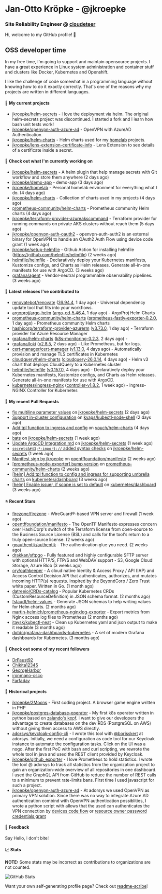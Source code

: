 # Jan-Otto Kröpke - @jkroepke
### Site Reliability Engineer @ [cloudeteer](https://cloudeteer.de/)

Hi, welcome to my GitHub profile! 👋

## OSS developer time
In my free time, I'm going to support and maintain opensource projects. I have a great experience in Linux system administration and container stuff and clusters like Docker, Kubernetes and Openshift.

I like the challenge of code somewhat in a programming language without knowing how to do it exactly correctly. That's one of the reasons why my projects are written in different languages.

#### 🌱 My current projects
- [jkroepke/helm-secrets](https://github.com/jkroepke/helm-secrets) - I love the deployment via helm. The original helm-secrets project was discontinued. I started a fork and I learn how bash unit tests work!
- [jkroepke/openvpn-auth-azure-ad](https://github.com/jkroepke/openvpn-auth-azure-ad) - OpenVPN with AzureAD Authentication.
- [jkroepke/helm-charts](https://github.com/jkroepke/helm-charts) - Helm charts used for my [homelab](https://github.com/jkroepke/homelab) projects.
- [jkroepke/lens-extension-certificate-info](https://github.com/jkroepke/lens-extension-certificate-info) - Lens Extension to see details of a certificate inside a secret.

#### 👷 Check out what I'm currently working on

- [jkroepke/helm-secrets](https://github.com/jkroepke/helm-secrets) - A helm plugin that help manage secrets with Git workflow and store them anywhere (2 days ago)
- [jkroepke/demo-app](https://github.com/jkroepke/demo-app) - demo-app (3 days ago)
- [jkroepke/homelab](https://github.com/jkroepke/homelab) - Personal homelab environment for everything what I do. (4 days ago)
- [jkroepke/helm-charts](https://github.com/jkroepke/helm-charts) - Collection of charts used in my projects (4 days ago)
- [prometheus-community/helm-charts](https://github.com/prometheus-community/helm-charts) - Prometheus community Helm charts (4 days ago)
- [jkroepke/terraform-provider-azureakscommand](https://github.com/jkroepke/terraform-provider-azureakscommand) - Terraform provider for running commands on private AKS clusters without reach them (5 days ago)
- [jkroepke/openvpn-auth-oauth2](https://github.com/jkroepke/openvpn-auth-oauth2) - openvpn-auth-auth2 is an external binary for OpenVPN to handle an OAuth2 Auth Flow using device code grant (1 week ago)
- [jkroepke/setup-helmfile](https://github.com/jkroepke/setup-helmfile) - Github Action for installing helmfile (https://github.com/helmfile/helmfile) (2 weeks ago)
- [helmfile/helmfile](https://github.com/helmfile/helmfile) - Declaratively deploy your Kubernetes manifests, Kustomize configs, and Charts as Helm releases. Generate all-in-one manifests for use with ArgoCD. (3 weeks ago)
- [grafana/agent](https://github.com/grafana/agent) - Vendor-neutral programmable observability pipelines. (3 weeks ago)

#### 🔭 Latest releases I've contributed to

- [renovatebot/renovate](https://github.com/renovatebot/renovate) ([36.94.4](https://github.com/renovatebot/renovate/releases/tag/36.94.4), 1 day ago) - Universal dependency update tool that fits into your workflows.
- [argoproj/argo-helm](https://github.com/argoproj/argo-helm) ([argo-cd-5.46.4](https://github.com/argoproj/argo-helm/releases/tag/argo-cd-5.46.4), 1 day ago) - ArgoProj Helm Charts
- [prometheus-community/helm-charts](https://github.com/prometheus-community/helm-charts) ([prometheus-fastly-exporter-0.2.0](https://github.com/prometheus-community/helm-charts/releases/tag/prometheus-fastly-exporter-0.2.0), 1 day ago) - Prometheus community Helm charts
- [hashicorp/terraform-provider-azurerm](https://github.com/hashicorp/terraform-provider-azurerm) ([v3.73.0](https://github.com/hashicorp/terraform-provider-azurerm/releases/tag/v3.73.0), 1 day ago) - Terraform provider for Azure Resource Manager
- [grafana/helm-charts](https://github.com/grafana/helm-charts) ([k8s-monitoring-0.2.3](https://github.com/grafana/helm-charts/releases/tag/k8s-monitoring-0.2.3), 2 days ago) - 
- [grafana/loki](https://github.com/grafana/loki) ([v2.8.5](https://github.com/grafana/loki/releases/tag/v2.8.5), 2 days ago) - Like Prometheus, but for logs.
- [cert-manager/cert-manager](https://github.com/cert-manager/cert-manager) ([v1.13.0](https://github.com/cert-manager/cert-manager/releases/tag/v1.13.0), 4 days ago) - Automatically provision and manage TLS certificates in Kubernetes
- [cloudquery/helm-charts](https://github.com/cloudquery/helm-charts) ([cloudquery-26.0.14](https://github.com/cloudquery/helm-charts/releases/tag/cloudquery-26.0.14), 4 days ago) - Helm v3 chart that deploys CloudQuery to a Kubernetes cluster
- [helmfile/helmfile](https://github.com/helmfile/helmfile) ([v0.157.0](https://github.com/helmfile/helmfile/releases/tag/v0.157.0), 4 days ago) - Declaratively deploy your Kubernetes manifests, Kustomize configs, and Charts as Helm releases. Generate all-in-one manifests for use with ArgoCD.
- [kubernetes/ingress-nginx](https://github.com/kubernetes/ingress-nginx) ([controller-v1.8.2](https://github.com/kubernetes/ingress-nginx/releases/tag/controller-v1.8.2), 1 week ago) - Ingress-NGINX Controller for Kubernetes

#### 🔨 My recent Pull Requests

- [fix multiline parameter values](https://github.com/jkroepke/helm-secrets/pull/405) on [jkroepke/helm-secrets](https://github.com/jkroepke/helm-secrets) (2 days ago)
- [Support in-cluster configuration](https://github.com/kvaps/kubectl-node-shell/pull/55) on [kvaps/kubectl-node-shell](https://github.com/kvaps/kubectl-node-shell) (2 days ago)
- [Add tpl function to ingress and config](https://github.com/vouch/helm-charts/pull/39) on [vouch/helm-charts](https://github.com/vouch/helm-charts) (4 days ago)
- [bats](https://github.com/jkroepke/helm-secrets/pull/402) on [jkroepke/helm-secrets](https://github.com/jkroepke/helm-secrets) (1 week ago)
- [Update ArgoCD Integration.md](https://github.com/jkroepke/helm-secrets/pull/401) on [jkroepke/helm-secrets](https://github.com/jkroepke/helm-secrets) (1 week ago)
- [`secrets&#43;*-import://` added syntax checks](https://github.com/jkroepke/helm-secrets/pull/400) on [jkroepke/helm-secrets](https://github.com/jkroepke/helm-secrets) (1 week ago)
- [Manifest sign by jkroepke](https://github.com/opentffoundation/manifesto/pull/818) on [opentffoundation/manifesto](https://github.com/opentffoundation/manifesto) (2 weeks ago)
- [[prometheus-node-exporter] bump version](https://github.com/prometheus-community/helm-charts/pull/3731) on [prometheus-community/helm-charts](https://github.com/prometheus-community/helm-charts) (2 weeks ago)
- [[helm] Add tpl function to config and ingress for supporting umbrella charts](https://github.com/kubernetes/dashboard/pull/8225) on [kubernetes/dashboard](https://github.com/kubernetes/dashboard) (3 weeks ago)
- [[helm] Enable issuer, if scope is set to default](https://github.com/kubernetes/dashboard/pull/8223) on [kubernetes/dashboard](https://github.com/kubernetes/dashboard) (3 weeks ago)

#### ⭐ Recent Stars

- [firezone/firezone](https://github.com/firezone/firezone) - WireGuard®-based VPN server and firewall (1 week ago)
- [opentffoundation/manifesto](https://github.com/opentffoundation/manifesto) - The OpenTF Manifesto expresses concern over HashiCorp&#39;s switch of the Terraform license from open-source to the Business Source License (BSL) and calls for the tool&#39;s return to a truly open-source license. (2 weeks ago)
- [goauthentik/authentik](https://github.com/goauthentik/authentik) - The authentication glue you need. (2 weeks ago)
- [drakkan/sftpgo](https://github.com/drakkan/sftpgo) - Fully featured and highly configurable SFTP server with optional HTTP/S, FTP/S and WebDAV support - S3, Google Cloud Storage, Azure Blob (3 weeks ago)
- [ory/oathkeeper](https://github.com/ory/oathkeeper) - A cloud native Identity &amp; Access Proxy / API (IAP) and Access Control Decision API that authenticates, authorizes, and mutates incoming HTTP(s) requests. Inspired by the BeyondCorp / Zero Trust white paper. Written in Go. (1 month ago)
- [datreeio/CRDs-catalog](https://github.com/datreeio/CRDs-catalog) - Popular Kubernetes CRDs (CustomResourceDefinition) in JSON schema format. (2 months ago)
- [fstaudt/helm-values](https://github.com/fstaudt/helm-values) - Generate JSON schemas to help writing values for Helm charts. (2 months ago)
- [martin-helmich/prometheus-nginxlog-exporter](https://github.com/martin-helmich/prometheus-nginxlog-exporter) - Export metrics from Nginx access log files to Prometheus (2 months ago)
- [itaysk/kubectl-neat](https://github.com/itaysk/kubectl-neat) - Clean up Kubernetes yaml and json output to make it readable (3 months ago)
- [dotdc/grafana-dashboards-kubernetes](https://github.com/dotdc/grafana-dashboards-kubernetes) - A set of modern Grafana dashboards for Kubernetes. (3 months ago)

#### 👯 Check out some of my recent followers

- [DrFaust92](https://github.com/DrFaust92)
- [Chikita12345](https://github.com/Chikita12345)
- [GeorgeHarbor](https://github.com/GeorgeHarbor)
- [ironmano-csco](https://github.com/ironmano-csco)
- [Farfaday](https://github.com/Farfaday)

#### 📜 Historical projects
- [jkroepke/2Moons](https://github.com/jkroepke/2Moons) - First coding project. A browser game engine written in PHP
- [jkroepke/postgres-database-operator](https://github.com/jkroepke/postgres-database-operator) - My first k8s operator written in python based on [zalando's kopf](https://github.com/zalando-incubator/kopf). I want to give our developers the advantage to create databases on the dev RDS (PostgreSQL on AWS) without giving them access to AWS directly.
- [adorsys/keycloak-config-cli](https://github.com/adorsys/keycloak-config-cli) - I wrote this tool with [@borisskert](https://github.com/borisskert) at adorsys. Initially, we need a configuration as code tool for our Keycloak instance to automate the configuration tasks. Click on the UI was a nogo. After the first PoC with bash and curl scripting, we rewrote the whole tool in java and used the REST client provided by Keycloak.
- [jkroepke/github_exporter](https://github.com/jkroepke/github_exporter) - I love Prometheus to hold statistics. I wrote the tool @ adorsys to track all statistics from the organization project to gain an organization-wide overview of all repositories in one dashboard. I used the GraphQL API from GitHub to reduce the number of REST calls to a minimum to prevent rate-limits bans. First time I used javascript for such a project.
- [jkroepke/openvpn-auth-azure-ad](https://github.com/jkroepke/openvpn-auth-azure-ad) - At adorsys we used OpenVPN as primary VPN solution. Since there was no way to integrate Azure AD authentication combind with OpenVPN authentication possiblities, I wrote a python script with allows that the used can authenticates the VPN connection by [devices code flow](https://docs.microsoft.com/en-us/azure/active-directory/develop/v2-oauth2-device-code) or [resource owner password credentials grant](https://docs.microsoft.com/en-us/azure/active-directory/develop/v2-oauth-ropc)

#### 💬 Feedback

Say Hello, I don't bite!

#### 📈 Stats

**NOTE:** Some stats may be incorrect as contributions to organizations
are not counted.

![GitHub Stats](https://github-readme-stats.vercel.app/api?username=jkroepke&count_private=false&theme=tokyonight&show_icons=true)

Want your own self-generating profile page? Check out [readme-scribe](https://github.com/muesli/readme-scribe)!
